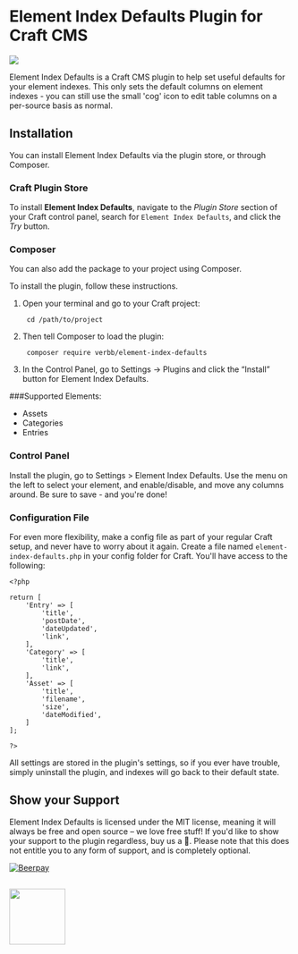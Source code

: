 # Element Index Defaults Plugin for Craft CMS

<img src="https://github.com/verbb/element-index-defaults/blob/master/screenshots/settings.png">

Element Index Defaults is a Craft CMS plugin to help set useful defaults for your element indexes. This only sets the default columns on element indexes - you can still use the small 'cog' icon to edit table columns on a per-source basis as normal.

## Installation
You can install Element Index Defaults via the plugin store, or through Composer.

### Craft Plugin Store
To install **Element Index Defaults**, navigate to the _Plugin Store_ section of your Craft control panel, search for `Element Index Defaults`, and click the _Try_ button.

### Composer
You can also add the package to your project using Composer.

To install the plugin, follow these instructions.

1. Open your terminal and go to your Craft project:

        cd /path/to/project

2. Then tell Composer to load the plugin:
    
        composer require verbb/element-index-defaults

3. In the Control Panel, go to Settings → Plugins and click the “Install” button for Element Index Defaults.

###Supported Elements:

- Assets
- Categories
- Entries

### Control Panel

Install the plugin, go to Settings > Element Index Defaults. Use the menu on the left to select your element, and enable/disable, and move any columns around. Be sure to save - and you're done!

### Configuration File

For even more flexibility, make a config file as part of your regular Craft setup, and never have to worry about it again. Create a file named `element-index-defaults.php` in your config folder for Craft. You'll have access to the following:

```
<?php

return [
    'Entry' => [
        'title',
        'postDate',
        'dateUpdated',
        'link',
    ],
    'Category' => [
        'title',
        'link',
    ],
    'Asset' => [
        'title',
        'filename',
        'size',
        'dateModified',
    ]
];

?>
```

All settings are stored in the plugin's settings, so if you ever have trouble, simply uninstall the plugin, and indexes will go back to their default state.

## Show your Support

Element Index Defaults is licensed under the MIT license, meaning it will always be free and open source – we love free stuff! If you'd like to show your support to the plugin regardless, buy us a :beers:. Please note that this does not entitle you to any form of support, and is completely optional.

[![Beerpay](https://beerpay.io/verbb/element-index-defaults/badge.svg?style=beer-square)](https://beerpay.io/verbb/element-index-defaults)


<h2></h2>

<a href="https://verbb.io" target="_blank">
  <img width="100" src="https://verbb.io/assets/img/verbb-pill.svg">
</a>

